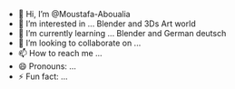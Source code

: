 - 👋 Hi, I’m @Moustafa-Aboualia
- 👀 I’m interested in ... Blender and 3Ds Art world 
- 🌱 I’m currently learning ... Blender and German deutsch   
- 💞️ I’m looking to collaborate on ...
- 📫 How to reach me ...
- 😄 Pronouns: ...
- ⚡ Fun fact: ...

<!---
Moustafa-Aboualia/Moustafa-Aboualia is a ✨ special ✨ repository because its `README.md` (this file) appears on your GitHub profile.
You can click the Preview link to take a look at your changes.
--->
